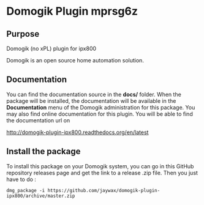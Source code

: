 # Domogik Plugin mprsg6z

## Purpose

Domogik (no xPL) plugin for ipx800

Domogik is an open source home automation solution.

## Documentation 

You can find the documentation source in the **docs/** folder. When the package will be installed, the documentation will be available in the **Documentation** menu of the Domogik administration for this package.
You may also find online documentation for this plugin. You will be able to find the documentation url on 

http://domogik-plugin-ipx800.readthedocs.org/en/latest

## Install the package

To install this package on your Domogik system, you can go in this GitHub repository releases page and get the link to a release .zip file. Then you just have to do :

    dmg_package -i https://github.com/jaywax/domogik-plugin-ipx800/archive/master.zip

